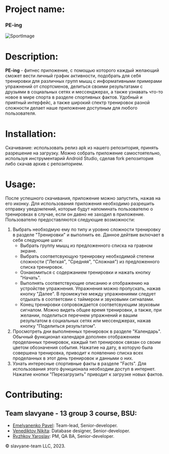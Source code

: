 # Project name:
### PE-ing

![SportImage](https://user-images.githubusercontent.com/79499100/212181298-5170fe6c-eab2-43c2-9cd1-5a181a84e7dc.png)
# Description:
<b>PE-ing</b> - фитнес приложение, с помощью которого каждый желающий сможет вести личный график активности, подобрать для себя тренировки для различных групп мышц с информативными примерами упражнений от спортсменов, делиться своими результатами с друзьями в социальных сетях и мессенджерах, а также узнавать что-то новое в мире спорта в разделе спортивных фактов. Удобный и приятный интерфейс, а также широкий спектр тренировок разной сложности делает наше приложение доступным для любого пользователя. 
# Installation:
Скачивание: использовать релиз apk из нашего репозитория, принять разрешение на загрузку.
Можно собрать приложение самостоятельно, используя инструментарий Android Studio, сделав fork репозитория либо скачав архив с репозиторием.
# Usage:
После успешного скачивания, приложение можно запустить, нажав на его иконку. Для использования приложения необходимо разрешить отправку уведомлений, которые будут напоминать пользователю о тренировках в случае, если он давно не заходил в приложение.
Пользователю предоставляются следующие возможности: 
1. Выбрать необходмую ему по типу и уровню сложности тренировку в разделе "Тренировки" и выполнить ее. Данное дейтвие включает в себя следующие шаги:
    * Выбрать группу мышц из предложенного списка на гравном экране.
    * Выбрать соответсвующую тренировку необходимой степени сложности ("Легкая", "Средняя", "Сложная") из предложенного списка тренировок.
    * Ознакомиться с содержанием тренировки и нажать кнопку "Начать".
    * Выполнять соответствующие описанию и отображению на устройстве упражнения. Упражнения можно пропускать, нажав кнопку "Далее". В промежутке между упражнениями следует отдыхать в соответсвии с таймером и звуковыми сигналами.
    * Конец тренировки сопровождается соответсвующим звуковым сигналом. Можно видеть общее время тренировки, а также, при желании, поделиться перечнем упражнений и вашим результатом в социальных сетях или мессенджерах, нажав кнопку "Поделиться результатом".
2. Просмотреть дни выполненных тренировок в разделе "Календарь". Обычный функционал календаря дополнен отображением проделанных тренировок, каждый тип тренировок связан со своим цветом обозначения события. Нажатие на дату, в которую была совершена тренировка, приводит к появлению списка всех проделанных в этот день тренировок и данными о них.
3. Узнать интересные спортивные факты в разделе "Facts". Для использования этого функционала необходим доступ в интернет. Нажатие кнопки "Перезагрузить" приводит к загрузке новых фактов.
# Contributing: 
   ## Team slavyane - 13 group 3 course, BSU:
   * [Emelyanenko Pavel](https://github.com/AllerleiMal): Team-lead, Senior-developer.
   * [Venediktov Nikita](https://github.com/NikitaVen): Database designer, Senior-developer.
   * [Ryzhkov Yaroslav](https://github.com/Creator674): PM, QA BA, Senior-developer.

© slavyane-team LLC, 2023.
